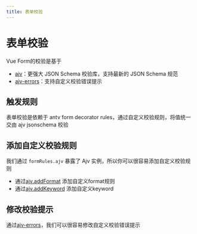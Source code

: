 ```yaml
---
title: 表单校验
---
```


# 表单校验
Vue Form的校验是基于
* [ajv](https://www.npmjs.com/package/ajv)：更强大 JSON Schema 校验库，支持最新的 JSON Schema 规范
* [ajv-errors](https://www.npmjs.com/package/ajv-errors)：支持自定义校验错误提示

## 触发规则
表单校验是依赖于 antv form decorator rules，通过自定义校验规则，将值统一交由 ajv jsonschema 校验

## 添加自定义校验规则
我们通过 `formRules.ajv` 暴露了 Ajv 实例，所以你可以很容易添加自定义校验规则

* 通过[ajv.addFormat](https://www.npmjs.com/package/ajv#addformatstring-name-stringregexpfunctionobject-format---ajv) 添加自定义format规则
* 通过[ajv.addKeyword](https://www.npmjs.com/package/ajv#addkeywordstring-keyword-object-definition---ajv) 添加自定义keyword

## 修改校验提示
通过[ajv-errors](https://www.npmjs.com/package/ajv-errors)，我们可以很容易修改自定义校验错误提示
